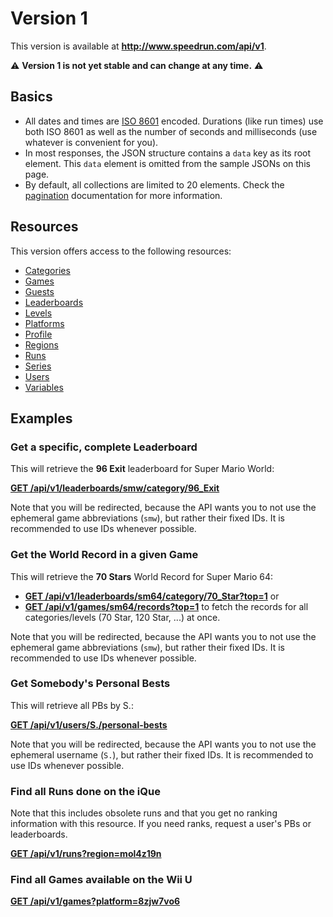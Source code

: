 # Version 1

This version is available at **http://www.speedrun.com/api/v1**.

:warning: **Version 1 is not yet stable and can change at any time.** :warning:

## Basics

* All dates and times are [ISO 8601](https://en.wikipedia.org/wiki/ISO_8601) encoded. Durations
  (like run times) use both ISO 8601 as well as the number of seconds and milliseconds (use whatever
  is convenient for you).
* In most responses, the JSON structure contains a ``data`` key as its root element. This ``data``
  element is omitted from the sample JSONs on this page.
* By default, all collections are limited to 20 elements. Check the [pagination](pagination.md)
  documentation for more information.

## Resources

This version offers access to the following resources:

* [Categories](categories.md)
* [Games](games.md)
* [Guests](guests.md)
* [Leaderboards](leaderboards.md)
* [Levels](levels.md)
* [Platforms](platforms.md)
* [Profile](profile.md)
* [Regions](regions.md)
* [Runs](runs.md)
* [Series](series.md)
* [Users](users.md)
* [Variables](variables.md)

## Examples

### Get a specific, complete Leaderboard

This will retrieve the **96 Exit** leaderboard for Super Mario World:

[**GET /api/v1/leaderboards/smw/category/96_Exit**](http://www.speedrun.com/api/v1/leaderboards/smw/category/96_Exit)

Note that you will be redirected, because the API wants you to not use the ephemeral game abbreviations
(``smw``), but rather their fixed IDs. It is recommended to use IDs whenever possible.

### Get the World Record in a given Game

This will retrieve the **70 Stars** World Record for Super Mario 64:

* [**GET /api/v1/leaderboards/sm64/category/70_Star?top=1**](http://www.speedrun.com/api/v1/leaderboards/sm64/category/70_Star?top=1) or
* [**GET /api/v1/games/sm64/records?top=1**](http://www.speedrun.com/api/v1/games/sm64/records?top=1) to fetch the records for all
  categories/levels (70 Star, 120 Star, ...) at once.

Note that you will be redirected, because the API wants you to not use the ephemeral game abbreviations
(``smw``), but rather their fixed IDs. It is recommended to use IDs whenever possible.

### Get Somebody's Personal Bests

This will retrieve all PBs by S.:

[**GET /api/v1/users/S./personal-bests**](http://www.speedrun.com/api/v1/users/S./personal-bests)

Note that you will be redirected, because the API wants you to not use the ephemeral username
(``S.``), but rather their fixed IDs. It is recommended to use IDs whenever possible.

### Find all Runs done on the iQue

Note that this includes obsolete runs and that you get no ranking information with this resource. If
you need ranks, request a user's PBs or leaderboards.

[**GET /api/v1/runs?region=mol4z19n**](http://www.speedrun.com/api/v1/runs?region=mol4z19n)

### Find all Games available on the Wii U

[**GET /api/v1/games?platform=8zjw7vo6**](http://www.speedrun.com/api/v1/games?platform=8zjw7vo6)
